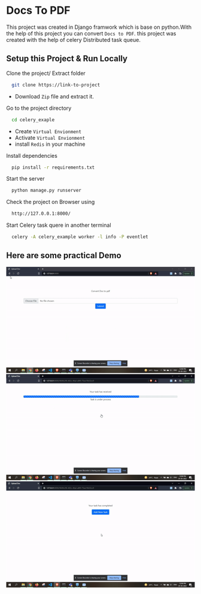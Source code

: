 
# Docs To PDF

This project was created in Django framwork which is base on python.With the help of this project you can convert ```Docs to PDF```.
this project was created with the help of celery Distributed task queue.

## Setup this Project & Run Locally

Clone the project/ Extract folder

```bash
  git clone https://link-to-project
```
* Download ```Zip``` file and extract it.

Go to the project directory

```bash
  cd celery_exaple
```
* Create ```Virtual Envionment```
* Activate ```Virtual Envionment```
* install `Redis` in your machine

Install dependencies

```bash
  pip install -r requirements.txt
```

Start the server

```bash
  python manage.py runserver
```
Check the project on Browser using
```bash 
  http://127.0.0.1:8000/
```
Start Celery task quere in another terminal
```bash
  celery -A celery_example worker -l info -P eventlet
```


## Here are some practical Demo
![Alt text](img/gif1.gif)
![Alt text](img/gif2.gif)
![Alt text](img/gif3.gif)


